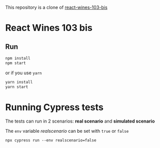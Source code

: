 This repository is a clone of [react-wines-103-bis](https://github.com/react-bootcamp/react-wines-103-bis)

# React Wines 103 bis

## Run

```sh
npm install
npm start
```

or if you use `yarn`

```sh
yarn install
yarn start
```

# Running Cypress tests

The tests can run in 2 scenarios: **real scenario** and **simulated scenario**

The `env` variable *realscenario* can be set with `true` or `false`

```shell
npx cypress run --env realscenario=false
```

